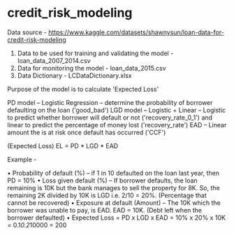 # credit_risk_modeling

Data source - https://www.kaggle.com/datasets/shawnysun/loan-data-for-credit-risk-modeling

1. Data to be used for training and validating the model - loan_data_2007_2014.csv
2. Data for monitoring the model - loan_data_2015.csv
3. Data Dictionary - LCDataDictionary.xlsx

Purpose of the model is to calculate 'Expected Loss'

PD model – Logistic Regression – determine the probability of borrower defaulting on the loan ('good_bad')
LGD model – Logistic + Linear – Logistic to predict whether borrower will default or not ('recovery_rate_0_1') and linear to predict the percentage of money lost ('recovery_rate')
EAD – Linear amount the is at risk once default has occurred ('CCF')

(Expected Loss) EL = PD * LGD * EAD

Example - 

•	Probability of default (%) – if 1 in 10 defaulted on the loan last year, then PD = 10%
•	Loss given default (%) – If borrower defaults, the loan remaining is 10K but the bank manages to sell the property for 8K. So, the remaining 2K divided by 10K is LGD i.e. 2/10 = 20%. (Percentage that cannot be recovered)
•	Exposure at default (Amount) – The 10K which the borrower was unable to pay, is EAD. EAD = 10K. (Debt left when the borrower defaulted)
•	Expected Loss = PD x LGD x EAD = 10% x 20% x 10K = 0.1*0.2*10000 = 200
